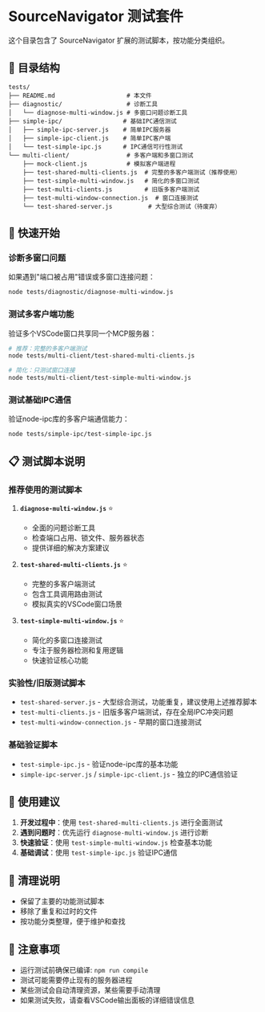 # SourceNavigator 测试套件

这个目录包含了 SourceNavigator 扩展的测试脚本，按功能分类组织。

## 📁 目录结构

```
tests/
├── README.md                    # 本文件
├── diagnostic/                  # 诊断工具
│   └── diagnose-multi-window.js # 多窗口问题诊断工具
├── simple-ipc/                 # 基础IPC通信测试
│   ├── simple-ipc-server.js    # 简单IPC服务器
│   ├── simple-ipc-client.js    # 简单IPC客户端
│   └── test-simple-ipc.js      # IPC通信可行性测试
└── multi-client/                # 多客户端和多窗口测试
    ├── mock-client.js           # 模拟客户端进程
    ├── test-shared-multi-clients.js  # 完整的多客户端测试（推荐使用）
    ├── test-simple-multi-window.js   # 简化的多窗口测试
    ├── test-multi-clients.js         # 旧版多客户端测试
    ├── test-multi-window-connection.js  # 窗口连接测试
    └── test-shared-server.js          # 大型综合测试（待废弃）
```

## 🚀 快速开始

### 诊断多窗口问题

如果遇到"端口被占用"错误或多窗口连接问题：

```bash
node tests/diagnostic/diagnose-multi-window.js
```

### 测试多客户端功能

验证多个VSCode窗口共享同一个MCP服务器：

```bash
# 推荐：完整的多客户端测试
node tests/multi-client/test-shared-multi-clients.js

# 简化：只测试窗口连接
node tests/multi-client/test-simple-multi-window.js
```

### 测试基础IPC通信

验证node-ipc库的多客户端通信能力：

```bash
node tests/simple-ipc/test-simple-ipc.js
```

## 📋 测试脚本说明

### 推荐使用的测试脚本

1. **`diagnose-multi-window.js`** ⭐
   - 全面的问题诊断工具
   - 检查端口占用、锁文件、服务器状态
   - 提供详细的解决方案建议

2. **`test-shared-multi-clients.js`** ⭐
   - 完整的多客户端测试
   - 包含工具调用路由测试
   - 模拟真实的VSCode窗口场景

3. **`test-simple-multi-window.js`** ⭐
   - 简化的多窗口连接测试
   - 专注于服务器检测和复用逻辑
   - 快速验证核心功能

### 实验性/旧版测试脚本

- `test-shared-server.js` - 大型综合测试，功能重复，建议使用上述推荐脚本
- `test-multi-clients.js` - 旧版多客户端测试，存在全局IPC冲突问题
- `test-multi-window-connection.js` - 早期的窗口连接测试

### 基础验证脚本

- `test-simple-ipc.js` - 验证node-ipc库的基本功能
- `simple-ipc-server.js` / `simple-ipc-client.js` - 独立的IPC通信验证

## 🔧 使用建议

1. **开发过程中**：使用 `test-shared-multi-clients.js` 进行全面测试
2. **遇到问题时**：优先运行 `diagnose-multi-window.js` 进行诊断
3. **快速验证**：使用 `test-simple-multi-window.js` 检查基本功能
4. **基础调试**：使用 `test-simple-ipc.js` 验证IPC通信

## 🧹 清理说明

- 保留了主要的功能测试脚本
- 移除了重复和过时的文件
- 按功能分类整理，便于维护和查找

## 📝 注意事项

- 运行测试前确保已编译: `npm run compile`
- 测试可能需要停止现有的服务器进程
- 某些测试会自动清理资源，某些需要手动清理
- 如果测试失败，请查看VSCode输出面板的详细错误信息